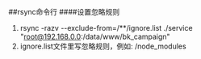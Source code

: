##rsync命令行
####设置忽略规则
1. rsync -razv --exclude-from=/**/ignore.list ./service "root@192.168.0.0:/data/www/bk_campaign"
1. ignore.list文件里写忽略规则，例如: /node_modules